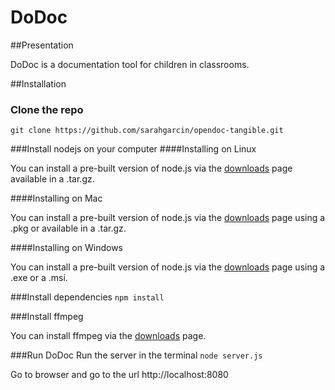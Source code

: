 DoDoc
==========

##Presentation

DoDoc is a documentation tool for children in classrooms.

##Installation

### Clone the repo
```git clone https://github.com/sarahgarcin/opendoc-tangible.git```

###Install nodejs on your computer
####Installing on Linux

You can install a pre-built version of node.js via the [downloads](https://nodejs.org/download/) page available in a .tar.gz.

####Installing on Mac

You can install a pre-built version of node.js via the  [downloads](https://nodejs.org/download/) page using a .pkg or available in a .tar.gz.

####Installing on Windows

You can install a pre-built version of node.js via the  [downloads](https://nodejs.org/download/) page using a .exe or a .msi.

###Install dependencies
```npm install```

###Install ffmpeg

You can install ffmpeg via the [downloads](https://www.ffmpeg.org/download.html) page.

###Run DoDoc
Run the server in the terminal
```node server.js```

Go to browser and go to the url
http://localhost:8080 

